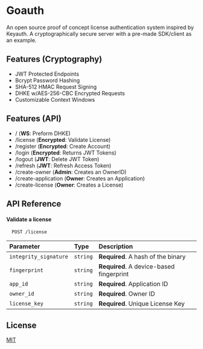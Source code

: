 
# Goauth

An open source proof of concept license authentication system inspired by Keyauth. 
A cryptographically secure server with a pre-made SDK/client as an example.




## Features (Cryptography)

- JWT Protected Endpoints
- Bcrypt Password Hashing
- SHA-512 HMAC Request Signing
- DHKE w/AES-256-CBC Encrypted Requests
- Customizable Context Windows

## Features (API)

- / (**WS**: Preform DHKE)
- /license (**Encrypted**: Validate License)
- /register (**Encrypted**: Create Account)
- /login (**Encrypted**: Returns JWT Tokens)
- /logout (**JWT**: Delete JWT Token)
- /refresh (**JWT**: Refresh Access Token)
- /create-owner (**Admin**: Creates an OwnerID)
- /create-application (**Owner**: Creates an Application)
- /create-license (**Owner**: Creates a License)



## API Reference

#### Validate a license

```http
  POST /license
```

| Parameter | Type     | Description                |
| :-------- | :------- | :------------------------- |
| `integrity_signature` | `string` | **Required**. A hash of the binary |
| `fingerprint` | `string` | **Required**. A device-based fingerprint |
| `app_id` | `string` | **Required**. Application ID |
| `owner_id` | `string` | **Required**. Owner ID |
| `license_key` | `string` | **Required**. Unique License Key |


## License

[MIT](https://choosealicense.com/licenses/gpl-3.0/)

